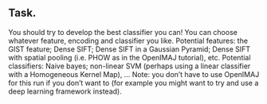 ## Task.
You should try to develop the best classifier you can! You can choose whatever feature, encoding and classifier you like. Potential features: the GIST feature; Dense SIFT; Dense SIFT in a Gaussian Pyramid; Dense SIFT with spatial pooling (i.e. PHOW as in the OpenIMAJ tutorial), etc. Potential classifiers: Naive bayes; non-linear SVM (perhaps using a linear classifier with a Homogeneous Kernel Map), … Note: you don’t have to use OpenIMAJ for this run if you don’t want to (for example you might want to try and use a deep learning framework instead).